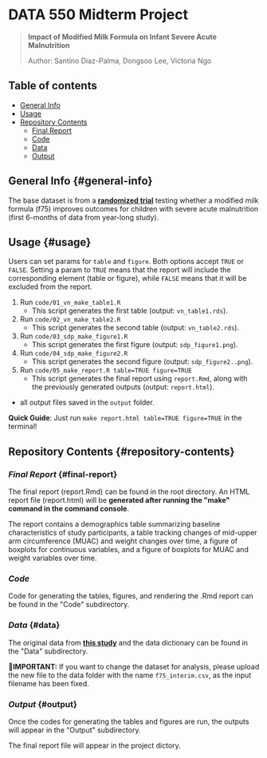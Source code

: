 # DATA 550 Midterm Project

> **Impact of Modified Milk Formula on Infant Severe Acute Malnutrition**
>
> Author: Santino Diaz-Palma, Dongsoo Lee, Victoria Ngo

## Table of contents

-   [General Info](#general-info)
-   [Usage](#usage)
-   [Repository Contents](#repository-contents)
    -   [Final Report](#final-report)
    -   [Code](#code)
    -   [Data](#data)
    -   [Output](#output)

## General Info {#general-info}

The base dataset is from a [**randomized trial**](https://pubmed.ncbi.nlm.nih.gov/30807589/) testing whether a modified milk formula (f75) improves outcomes for children with severe acute malnutrition (first 6-months of data from year-long study).

## Usage {#usage}
Users can set params for `table` and `figure`. 
Both options accept `TRUE` or `FALSE`. Setting a param to `TRUE` means that the report will include the corresponding element (table or figure), while `FALSE` means that it will be excluded from the report.

1. Run `code/01_vn_make_table1.R`
    - This script generates the first table (output: `vn_table1.rds`).
2. Run `code/02_vn_make_table2.R`
    - This script generates the second table (output: `vn_table2.rds`).
3. Run `code/03_sdp_make_figure1.R`
    - This script generates the first figure (output: `sdp_figure1.png`).
4. Run `code/04_sdp_make_figure2.R`
    - This script generates the second figure (output: `sdp_figure2..png`).
5. Run `code/05_make_report.R table=TRUE figure=TRUE`
    - This script generates the final report using `report.Rmd`, along with the previously generated outputs (output: `report.html`).

* all output files saved in the `output` folder.

**Quick Guide**: Just run `make report.html table=TRUE figure=TRUE` in the terminal!


## Repository Contents {#repository-contents}

### *Final Report* {#final-report}

The final report (report.Rmd) can be found in the root directory. An HTML report file (report.html) will be **generated after running the "make" command in the command console**.

The report contains a demographics table summarizing baseline characteristics of study participants, a table tracking changes of mid-upper arm circumference (MUAC) and weight changes over time, a figure of boxplots for continuous variables, and a figure of boxplots for MUAC and weight variables over time.

### *Code* 

Code for generating the tables, figures, and rendering the .Rmd report can be found in the "Code" subdirectory.

### *Data* {#data}

The original data from [**this study**](https://pubmed.ncbi.nlm.nih.gov/30807589/) and the data dictionary can be found in the "Data" subdirectory.

🚨**IMPORTANT:** If you want to change the dataset for analysis, please upload the new file to the data folder with the name `f75_interim.csv`, as the input filename has been fixed.

### *Output* {#output}

Once the codes for generating the tables and figures are run, the outputs will appear in the "Output" subdirectory.

The final report file will appear in the project dictory.
